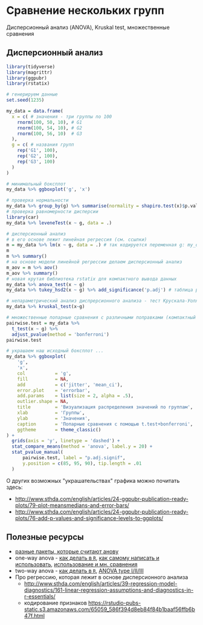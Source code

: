 # Сравнение нескольких групп

Дисперсионный анализ (ANOVA), Kruskal test, множественные сравнения

## Дисперсионный анализ

```r
library(tidyverse)
library(magrittr)
library(ggpubr)
library(rstatix)

# генерируем данные
set.seed(1235)

my_data = data.frame(
  x = c( # значения - три группы по 100
    rnorm(100, 50, 10), # G1
    rnorm(100, 54, 10), # G2
    rnorm(100, 56, 10)  # G3
  ),
  g = c( # названия групп
    rep('G1', 100), 
    rep('G2', 100), 
    rep('G3', 100)
  )
)

# минимальный боксплот
my_data %>% ggboxplot('g', 'x')

# проверка нормальности
my_data %>% group_by(g) %>% summarise(normality = shapiro.test(x)$p.value > 0.05)
# проверка равномерности дисперсии
library(car)
my_data %>% leveneTest(x ~ g, data = .)

# дисперсионный анализ
# в его основе лежит линейная регрессия (см. ссылки)
m = my_data %>% lm(x ~ g, data = .) # так кодируется переменная g: my_data %>% mutate(g = as.factor(g)) %>% pluck('g') %>% unique() %>% contr.treatment()
m
m %>% summary()
# на основе модели линейной регрессии делаем дисперсионный анализ
m_aov = m %>% aov()
m_aov %>% summary()
# новая крутая библиотека rstatix для компактного вывода данных
my_data %>% anova_test(x ~ g)
my_data %>% tukey_hsd2(x ~ g) %>% add_significance('p.adj') # таблица результатов множественных сравнений Тьюки

# непараметрический анализ диспрерсионного анализа - тест Крускала-Уоллиса
my_data %>% kruskal_test(x~g)

# множественные попарные сравнения с различными поправками (компактный вид)
pairwise.test = my_data %>% 
  t_test(x ~ g) %>% 
  adjust_pvalue(method = 'bonferroni')
pairwise.test

# украшаем наш исходный боксплот ...
my_data %>% ggboxplot(
    'g',
    'x',
    col           = 'g',
    fill          = NA,
    add           = c('jitter', 'mean_ci'),
    error.plot    = 'errorbar',
    add.params    = list(size = 2, alpha = .5), 
    outlier.shape = NA,
    title         = 'Визуализация распределения значений по группам',
    xlab          = 'Группы',
    ylab          = 'Значения',
    caption       = 'Попарные сравнения с помощью t.test+bonferroni',
    ggtheme       = theme_classic()
) + 
  grids(axis = 'y', linetype = 'dashed') +
  stat_compare_means(method = 'anova', label.y = 20) +
  stat_pvalue_manual(
      pairwise.test, label = "p.adj.signif", 
      y.position = c(85, 95, 90), tip.length = .01
  )
```

О других возможных "украшательствах" графика можно почитать здесь:

* http://www.sthda.com/english/articles/24-ggpubr-publication-ready-plots/79-plot-meansmedians-and-error-bars/
* http://www.sthda.com/english/articles/24-ggpubr-publication-ready-plots/76-add-p-values-and-significance-levels-to-ggplots/

## Полезные ресурсы

* [разные пакеты, которые считают анову](https://www.r-statistics.com/2010/04/repeated-measures-anova-with-r-tutorials/)
* one-way anova - [как делать в `R`](http://www.sthda.com/english/wiki/one-way-anova-test-in-r), [как самому написать и использовать](https://habr.com/post/304528/), [использование и мн. сравнения](http://rcompanion.org/rcompanion/d_05.html)
* two-way anova - [как делать в `R`](http://www.sthda.com/english/wiki/two-way-anova-test-in-r), [ANOVA type I/II/III](http://md.psych.bio.uni-goettingen.de/mv/unit/lm_cat/lm_cat_unbal_ss_explained.html)
* Про регрессию, которая лежит в основе дисперсионного анализа
  * http://www.sthda.com/english/articles/39-regression-model-diagnostics/161-linear-regression-assumptions-and-diagnostics-in-r-essentials/
  * кодирование признаков https://rstudio-pubs-static.s3.amazonaws.com/65059_586f394d8eb84f84b1baaf56ffb6b47f.html
